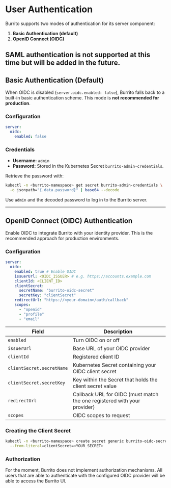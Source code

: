 # User Authentication

Burrito supports two modes of authentication for its server component:

1. **Basic Authentication (default)**
2. **OpenID Connect (OIDC)**

## SAML authentication is not supported at this time but will be added in the future.

## Basic Authentication (Default)

When OIDC is disabled (`server.oidc.enabled: false`), Burrito falls back to a built-in basic authentication scheme. This mode is **not recommended for production**.

### Configuration

```yaml
server:
  oidc:
    enabled: false
```

### Credentials

- **Username:** `admin`
- **Password:** Stored in the Kubernetes Secret `burrito-admin-credentials`.

Retrieve the password with:

```bash
kubectl -n <burrito-namespace> get secret burrito-admin-credentials \
  -o jsonpath="{.data.password}" | base64 --decode
```

Use `admin` and the decoded password to log in to the Burrito server.

---

## OpenID Connect (OIDC) Authentication

Enable OIDC to integrate Burrito with your identity provider. This is the recommended approach for production environments.

### Configuration

```yaml
server:
  oidc:
    enabled: true # Enable OIDC
    issuerUrl: <OIDC_ISSUER> # e.g. https://accounts.example.com
    clientId: <CLIENT_ID>
    clientSecret:
      secretName: "burrito-oidc-secret"
      secretKey: "clientSecret"
    redirectUrl: "https://<your-domain>/auth/callback"
    scopes:
      - "openid"
      - "profile"
      - "email"
```

| Field                     | Description                                                              |
| ------------------------- | ------------------------------------------------------------------------ |
| `enabled`                 | Turn OIDC on or off                                                      |
| `issuerUrl`               | Base URL of your OIDC provider                                           |
| `clientId`                | Registered client ID                                                     |
| `clientSecret.secretName` | Kubernetes Secret containing your OIDC client secret                     |
| `clientSecret.secretKey`  | Key within the Secret that holds the client secret value                 |
| `redirectUrl`             | Callback URL for OIDC (must match the one registered with your provider) |
| `scopes`                  | OIDC scopes to request                                                   |

### Creating the Client Secret

```bash
kubectl -n <burrito-namespace> create secret generic burrito-oidc-secret \
  --from-literal=clientSecret=<YOUR_SECRET>
```

### Authorization

For the moment, Burrito does not implement authorization mechanisms. All users that are able to authenticate with the configured OIDC provider will be able to access the Burrito UI.

